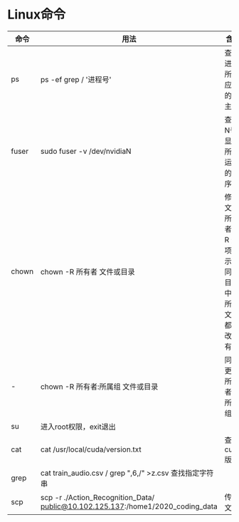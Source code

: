 Linux命令
========
命令|用法|含义
----|----|----
ps|ps -ef grep / '进程号' |查看进程所对应的的宿主
fuser|sudo fuser -v /dev/nvidiaN |查看N号显卡所有运行的程序
chown|chown -R 所有者 文件或目录 |修改文件所有者 -R 选项表示连同子目录中的所有文件都更改所有者 
-|chown -R 所有者:所属组 文件或目录 |同时更改所有者和所属组
su| 进入root权限，exit退出
cat| cat /usr/local/cuda/version.txt |查看cuda版本
grep| cat train_audio.csv / grep ",6,/" >z.csv 查找指定字符串
scp |scp -r ./Action_Recognition_Data/ public@10.102.125.137:/home1/2020_coding_data|传输文件
